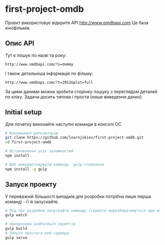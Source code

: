 # first-project-omdb

Проект використовує відкрите АРІ http://www.omdbapi.com
Це база кінофільмів. 

Опис АРІ
---------------

Тут є пошук по назві та року:

```http
http://www.omdbapi.com/?s=dummy
```

І також детальніша інформація по фільму:

```
http://www.omdbapi.com/?t=2012&plot=full
```

За цими даними можна зробити сторінку пошуку з переглядом деталей по кліку. 
Задача досить типова і проста (лише виведення даних).

Initial setup
------------------

Для початку виконайте наступні команди в консолі ОС

```sh
# Клонування репозиторію
git clone https://github.com/learnjskiev/first-project-omdb.git
cd first-project-omdb

# Встановлення усіх залежностей
npm install

# Щоб використовувати команду `gulp`глобально
npm install -g gulp
```

Запуск проекту
-------------
У переважній більшості випадків для розробки потрібна лише перша команді - її й запускайте.

```sh
# Під час розробки запускайте команду (скрипти перезбиратимуться при кожній зміні файлу, після чого браузер автоматично оновлюватиме сторінку)
gulp watch

# Одноразова компіляція скриптів
gulp build
# Запуск простого веб-сервера
gulp serve
```


